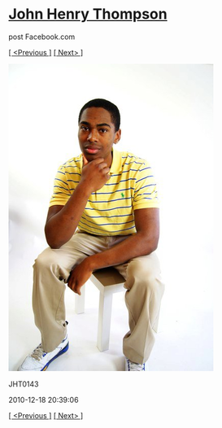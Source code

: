 # [John Henry Thompson](../README.md)
post Facebook.com

[[ <Previous ]](2010-12-18-28.md) [[ Next> ]](2010-12-18-30.md)

[![](../media/2010-12-18/Fam-2010-JHT0143.jpg)](../README.md)

JHT0143

2010-12-18 20:39:06

[[ <Previous ]](2010-12-18-28.md) [[ Next> ]](2010-12-18-30.md)